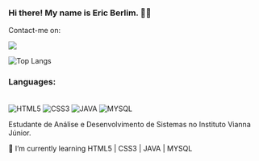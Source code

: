 ### Hi there! My name is Eric Berlim. 👨‍💻
Contact-me on:

[![](https://img.shields.io/badge/LinkedIn-0077B5?style=for-the-badge&logo=linkedin&logoColor=white)](https://www.linkedin.com/in/%C3%A9ric-berlim-do-carmo-5a3a37170/)

![Top Langs](https://github-readme-stats.vercel.app/api/top-langs/?username=EricBerlim)

### Languages:
<div style="display: inline-block"><br>
    <img align="center" alt="HTML5" src="https://img.shields.io/badge/HTML5-E34F26?style=for-the-badge&logo=html5&logoColor=white"/>
    <img align="center" alt="CSS3" src="https://img.shields.io/badge/CSS3-1572B6?style=for-the-badge&logo=css3&logoColor=white"/>
    <img align="center" alt="JAVA" src="https://img.shields.io/badge/Java-ED8B00?style=for-the-badge&logo=java&logoColor=white"/>
    <img align="center" alt="MYSQL" src="https://img.shields.io/badge/MySQL-00000F?style=for-the-badge&logo=mysql&logoColor=white"/>
</div><br>

Estudante de Análise e Desenvolvimento de Sistemas no Instituto Vianna Júnior.


🌱 I’m currently learning HTML5 | CSS3 | JAVA | MYSQL
